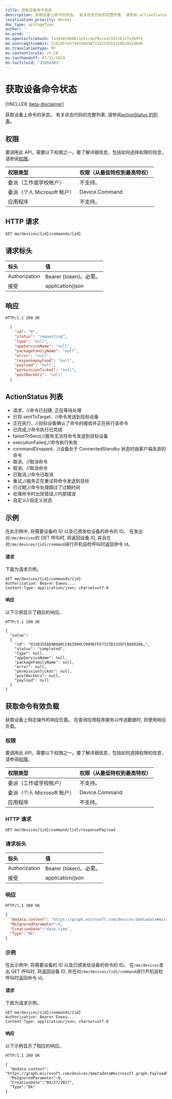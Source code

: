 ```yaml
---
title: 获取设备命令状态
description: 获取设备上命令的状态。 有关状态代码的完整列表, 请参阅 actionStatus 的列表。
localization_priority: Normal
doc_type: apiPageType
author: ''
ms.prod: ''
ms.openlocfilehash: 74104859b0621e51c0af9eced15912632fe5b9fb
ms.sourcegitcommit: 2c62457e57467b8d50f21b255b553106a9a5d8d6
ms.translationtype: MT
ms.contentlocale: zh-CN
ms.lasthandoff: 07/31/2019
ms.locfileid: "35954303"
---
```

# <a name="get-device-command-status"></a>获取设备命令状态

[!INCLUDE [beta-disclaimer](../../includes/beta-disclaimer.md)]

获取设备上命令的状态。 有关状态代码的完整列表, 请参阅[actionStatus 的列表](#list-of-actionstatus)。

## <a name="permissions"></a>权限

要调用此 API，需要以下权限之一。要了解详细信息，包括如何选择权限的信息，请参阅[权限](/graph/permissions-reference)。

|权限类型      | 权限（从最低特权到最高特权）              |
|:--------------------|:---------------------------------------------------------|
|委派（工作或学校帐户） | 不支持。    |
|委派（个人 Microsoft 帐户） | Device.Command    |
|应用程序 | 不支持。 |

## <a name="http-request"></a>HTTP 请求

<!-- { "blockType": "ignored" } -->

```http
GET me/devices/{id}/commands/{id}
```

## <a name="request-headers"></a>请求标头

| 标头 |值
|:----|:------|
|Authorization| Bearer {token}。必需。 |
|接受 | application/json |

## <a name="response"></a>响应
<!-- { "blockType": "ignored" } -->

```http
HTTP/1.1 200 OK
```
<!-- { "blockType": "ignored" } -->

```json
  {
    "id": "0",
    "status": "requesting",
    "type": "null",
    "appServiceName": "null",
    "packageFamilyName": "null",
    "error": "null",
    "responsepayload": "null",
    "payload": "null",
    "permissionTicket": "null",
    "postBackUri": "null"
  }
```

## <a name="list-of-actionstatus"></a>ActionStatus 列表

- 请求、//命令已创建, 正在等待处理
- 已将 sentToTarget、//命令发送到目标设备
- 正在执行、//目标设备确认了命令的接收并正在执行该命令
- 已完成,//命令执行已完成
- failedToSend,//服务无法将命令发送到目标设备
- executionFailed,//命令执行失败
- commandDropped、//设备处于 ConnectedStandby 状态时由客户端丢弃的命令
- 取消、//取消命令
- 取消、//取消命令
- 已取消,//命令已取消
- 重试,//服务正在重试将命令发送到目标
- 已过期,//命令处理超过了过期时间
- 处理命令时出现错误,//内部错误
- 自定义//自定义状态

## <a name="example"></a>示例

在此示例中, 将需要设备的 ID 以及已颁发给设备的命令的 ID。 在发出对`/me/devices`的 GET 呼叫时, 将返回设备 ID, 并且在对`/me/devices/{id}/command`进行开机自检呼叫时返回命令 id。

#### <a name="request"></a>请求

下面为请求示例。

<!-- {
  "blockType": "ignored",
  "name": "get_command"
} -->
```http
GET me/devices/{id}/commands/{id}
Authorization: Bearer Eaeou....
Content-Type: application/json; charset=utf-8
```

#### <a name="response"></a>响应

以下示例显示了相应的响应。
<!-- {
  "blockType": "ignored",
  "truncated": false,
  "@odata.type": "microsoft.graph.command",
  "isCollection": true
} -->
```http
HTTP/1.1 200 OK

{
  "value":
  {
    "id": "0158355AD4D680CC4E2994CC009EFFD7337D1335FCA6ED266…",
    "status": "completed",
    "type": null,
    "appServiceName": null,
    "packageFamilyName": null,
    "error": null,
    "permissionTicket": null,
    "postBackUri": null,
    "payload": null
  }
}
```


## <a name="get-command-payload"></a>获取命令有效负载

获取设备上特定操作的响应负载。 在查询应用程序服务以传送数据时, 将使用响应负载。


### <a name="permissions"></a>权限

要调用此 API，需要以下权限之一。要了解详细信息，包括如何选择权限的信息，请参阅[权限](/graph/permissions-reference)。

|权限类型      | 权限（从最低特权到最高特权）              |
|:--------------------|:---------------------------------------------------------|
|委派（工作或学校帐户） | 不支持。    |
|委派（个人 Microsoft 帐户） | Device.Command    |
|应用程序 | 不支持。 |

### <a name="http-request"></a>HTTP 请求

<!-- { "blockType": "ignored" } -->

```http
GET me/devices/{id}/command/{id}/responsePayload
```

### <a name="request-headers"></a>请求标头

| 标头 |值
|:----|:------|
|Authorization| Bearer {token}。必需。 |
|接受 | application/json |

### <a name="response"></a>响应
<!-- { "blockType": "ignored" } -->

```http
HTTP/1.1 200 OK
```
<!-- { "blockType": "ignored" } -->

```json
{
  "@odata.context": "https://graph.microsoft.com/devices/$metadata#microsoft.graph.PayloadResponse",
  "MsIgnoredParameter":0,
  "CreationDate":"date-time",
  "Type":"Ok"
}
```

### <a name="example"></a>示例

在此示例中, 将需要设备的 ID 以及已颁发给设备的命令的 ID。 在`/me/devices`发出 GET 呼叫时, 将返回设备 ID, 并在对`/me/devices/{id}/command`进行开机自检呼叫时返回命令 id。

#### <a name="request"></a>请求

下面为请求示例。

<!-- { 
  "blockType": "ignored",
  "name": "get_command_payload"
} -->
```http
GET me/devices/{id}/commands/{id}
Authorization: Bearer Eaeou....
Content-Type: application/json; charset=utf-8
```

#### <a name="response"></a>响应

以下示例显示了相应的响应。

<!-- {
  "blockType": "ignored",
  "truncated": false,
  "@odata.type": "microsoft.graph.command",
  "isCollection": true
} -->
```http
HTTP/1.1 200 OK

{
  "@odata.context": "https://graph.microsoft.com/devices/$metadata#microsoft.graph.PayloadResponse",
  "MsIgnoredParameter":0,
  "CreationDate":"04/27/2017",
  "Type":"Ok"
}
```
